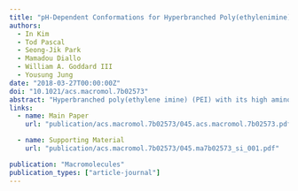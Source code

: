 ```yaml
---
title: "pH-Dependent Conformations for Hyperbranched Poly(ethylenimine) from All-Atom Molecular Dynamics"
authors:
  - In Kim
  - Tod Pascal
  - Seong-Jik Park
  - Mamadou Diallo
  - William A. Goddard III
  - Yousung Jung
date: "2018-03-27T00:00:00Z"
doi: "10.1021/acs.macromol.7b02573"
abstract: "Hyperbranched poly(ethylene imine) (PEI) with its high amino content is a versatile functional polymer that is widely used as a gene delivery vector in biological applications and as a ligand and precursor for ion exchange resins and membranes in water purification and metal recovery. We report here the first fully atomistic model of a 25 kDa hyperbranched PEI macromolecule. We utilized this model to carry out molecular dynamics (MD) simulations with explicit water molecules and chloride ions to study pH-dependent conformational changes. We find that growing the PEI macromolecule sequentially from the monomers yields atomistic structures whose sizes (radius of gyration) are in good agreement with the small angle neutron scattering experiments. Our analysis of the structural properties from MD simulations shows that conformations of the hyperbranched PEI exhibit oblate ellipsoidal elongation at low pH compared to high or neutral pH but with no significant changes in the corresponding sizes. This fully atomistic model of a 25 kDa hyperbranched PEI macromolecule in water provides much needed detailed atomistic information for advancing our fundamental understanding of the structures and host–guest properties of PEI-based functional reagents and materials for biomedical and sustainability related applications."
links:
  - name: Main Paper
    url: "publication/acs.macromol.7b02573/045.acs.macromol.7b02573.pdf"

  - name: Supporting Material
    url: "publication/acs.macromol.7b02573/045.ma7b02573_si_001.pdf"

publication: "Macromolecules"
publication_types: ["article-journal"]
---
```

